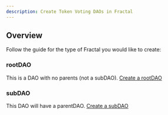 ```yaml
---
description: Create Token Voting DAOs in Fractal
---
```


## Overview
Follow the guide for the type of Fractal you would like to create:

### rootDAO
This is a DAO with no parents (not a subDAO).
[Create a rootDAO](create-a-root-dao.md)

### subDAO
This DAO will have a parentDAO.
[Create a subDAO](create-a-sub-dao.md)